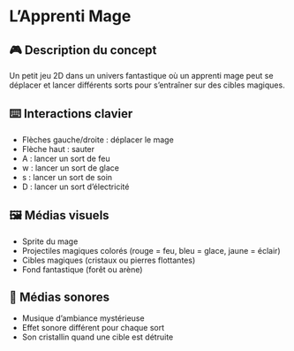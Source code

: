 # L’Apprenti Mage  

## 🎮 Description du concept  
Un petit jeu 2D dans un univers fantastique où un apprenti mage peut se déplacer et lancer différents sorts pour s’entraîner sur des cibles magiques.  

## ⌨️ Interactions clavier  
- Flèches gauche/droite : déplacer le mage  
- Flèche haut : sauter  
- A : lancer un sort de feu  
- w : lancer un sort de glace  
- s : lancer un sort de soin
- D : lancer un sort d’électricité  

## 🖼️ Médias visuels  
- Sprite du mage  
- Projectiles magiques colorés (rouge = feu, bleu = glace, jaune = éclair)  
- Cibles magiques (cristaux ou pierres flottantes)  
- Fond fantastique (forêt ou arène)  

## 🎵 Médias sonores  
- Musique d’ambiance mystérieuse  
- Effet sonore différent pour chaque sort  
- Son cristallin quand une cible est détruite  
